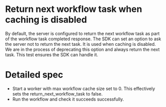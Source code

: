 # Return next workflow task when caching is disabled

By default, the server is configured to return the next workflow task as part of the workflow task completed response. The SDK can set an option to ask the server not to return the next task. It is used when caching is disabled. We are in the process of deprecating this option and always return the next task. This test ensures the SDK can handle it.

# Detailed spec

- Start a worker with max workflow cache size set to 0. This effectively sets the return_next_workflow_task
to false.
- Run the workflow and check it succeeds successfully.
